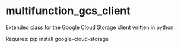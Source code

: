 # multifunction_gcs_client
Extended class for the Google Cloud Storage client written in python. 

Requires:
pip install google-cloud-storage 


